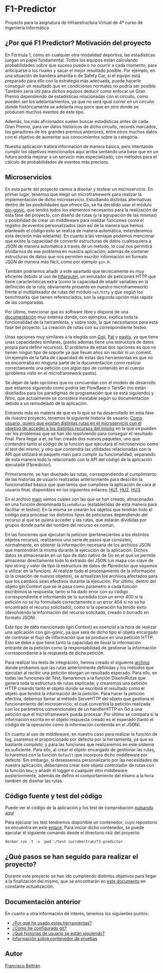 # F1-Predictor
Proyecto para la asignatura de Infraestructura Virtual de 4º curso de Ingeniería Informática

## ¿Por qué F1 Predictor? Motivación del proyecto

En Fórmula 1, como en cualquier otra modalidad deportiva, las estadísticas juegan un papel fundamental. Todos los equipos están calculando probabilidades sobre que suceso puede o no ocurrir a cada momento, para anticiparse a los rivales y sacar el mejor resultado posible. Por ejemplo, en una situación de bandera amarilla o de Safety Car, si el equipo está preparado para ello con la estrategia más adecuada, puede hacerle conseguir un resultado que en condiciones normales no podría ser posible. También sería útil para dichos equipos deducir como enfocar un Gran Premio dependiendo de estadísticas relacionadas con el circuito, como pueden ser los adelantamientos, ya que no será igual correr en un circuito donde históricamente se adelanta muy poco que en otro donde se producen muchos eventos de este tipo.

Además, los más aficionados suelen buscar estadísticas antes de cada Gran Premio, para ver datos históricos de dicho circuito, records marcados, los ganadores de los grandes premios anteriores, entre otros muchos datos con el objetivo de aumentar sus conocimientos sobre la categoría.

Nuestra aplicación tratará información de manera básica, pero intentando cumplir los objetivos mencionados aquí arriba sentando una base que en un futuro podría mejorar a un servicio más especializado; con métodos para el cálculo de probabilidades de eventos más precisos.

## Microservicios

En esta parte del proyecto vamos a diseñar y testear un microservicio. En primer lugar, tenemos que elegir un microframework para realizar la implementación de dicho microservicio. Estudiando distintas alternativas dentro de las posibilidades que ofrece Go, se ha decidido usar el módulo [gin-gonic](https://github.com/gin-gonic/gin), que tendrá todos los elementos necesarios para la realización de esta fase del proyecto, con diseño de rutas (y la agrupación de las mismas) y posibilidad de crear un middleware para realizar funciones como el registro de eventos personalizados (aún así de la manera que hemos planteado el código esto se realiza de manera automática, extenderemos esta decisión más adelante). En cuanto a las ventajas podemos mencionar que existe la capacidad de convertir estructuras de datos cualesquiera a JSON de manera automática a través de un método, lo cual nos permitirá olvidarnos de ese problema en nuestra aplicación; además de contener estructuras de datos que nos permiten escribir información en formato JSON de manera más fácil, como por ejemplo `gin.H`.

También podríamos añadir a este apartado que técnicamente es muy eficiente debido al uso de [httprouter](https://github.com/julienschmidt/httprouter), un enrutador de peticiones HTTP que tiene características extra (como la capacidad de añadir variables en la definición de la ruta, obviamente presente en nuestro microframework) frente al multiplexador de rutas del módulo `net/http` y que según los benchmarks que tienen referenciados, son la segunda opción más rápida de las comparadas.

Por último, mencionar que es software libre y dispone de una [documentación](https://gin-gonic.com/docs/) muy extensa donde, con ejemplos, explica toda la funcionalidad de la herramienta, y sobre todo, la que necesitamos para esta fase del proyecto: La creación de rutas con su correspondiente testeo.

Unas opciones muy similares a la elegida son [Goji](https://github.com/goji/goji), [Pat](https://github.com/bmizerany/pat) y [pastis](https://github.com/guregodevo/pastis), ya que tiene unas capacidades similares, (pastis además tiene una estructura de datos propia para definir recursos). El problema de estas dos opciones es que no tienen ningún tipo de soporte ya que llevan años sin recibir ni un commit. Un ejemplo de la falta de capacidad de estas dos herramientas es que no se encontraba en ninguna parte de la documentación como realizar correctamente una petición con algún tipo de contenido en el cuerpo (problema visto en el microframework pastis).

Se dejan de lado opciones que no concuerdan con el modelo de desarrollo que estamos siguiendo como podría ser FlowBase o TarsGo (no están diseñados para los paradigmas de programación que se está siguiendo) y Nitro, que actualmente se considera inestable según su documentación debido a un remodelado de la aplicación.

Entrando más en materia de que es lo que se ha desarrollado en esta fase de nuestro proyecto, tenemos la siguiente historia de usuario: [Como usuario, quiero que existan distintas rutas en el microservicio con el objetivo de acceder a los distintos recursos del mismo](https://github.com/currobeltran/F1-Predictor/issues/71) en la que se pueden ver los problemas que se han ido resolviendo para conseguir el resultado final. Para llegar a el, se han creado dos nuevos paquetes, uno que contendrá tanto el código de la función que ejecutará el microservicio como el test del mismo, y otro que contendrá las utilidades relacionadas con la API que utilizará el paquete main para cumplir su funcionalidad; separando de esta manera todo lo relacionado con la API del código de la aplicación ejecutada (f1predictor).

Primeramente, se han diseñado las rutas, correspondiendo al cumplimiento de las historias de usuario realizadas anteriormente para describir la funcionalidad básica que queríamos que cumpliese la aplicación de cara al usuario final, disponibles en los siguientes enlaces: [HU1](https://github.com/currobeltran/F1-Predictor/issues/3), [HU2](https://github.com/currobeltran/F1-Predictor/issues/4), [HU3](https://github.com/currobeltran/F1-Predictor/issues/5).

En el archivo [main](./src/main/main.go) vemos cuales son las que se han creado, almacenadas en una función denominada `DiseñoRutas` (establecidas de esta manera para facilitar el testeo). En la misma se crearán los objetos que tendrán todo el código para procesar los distintos tipos de peticiones dependiendo del recurso al que se quiera acceder y las rutas, que estarán divididas por grupos donde parte del nombre del recurso es común.

En las funciones que ejecutan la peticion (pertenecientes a los distintos objetos recurso), realizamos una serie de pasos que consisten, normalmente, en obtener la información necesaria de los archivos JSON que mantendrán la misma durante la ejecución de la aplicación. Dichos datos se almacenarán en un tipo de dato nativo de Go en el que se permite almacenar directamente todo lo extraido del JSON (un mapa con clave de tipo string y valor de tipo la estructura de datos de f1predictor que vayamos a utilizar en la función). Al realizar todo el procesamiento de la información (o la creación de nuevos objetos), se actualizan los archivos afectados para que los cambios sean efectivos durante la ejecución. Por último, dentro del objeto gin.Context que se le pasa como parámetro a cada función escribimos la respuesta, tanto si ha dado error con su código correspondiente e informando de lo sucedido (con un error 400 si la petición no se ha formulado correctamente o un error 404 si no se ha encontrado el recurso solicitado); como si la operación ha tenido éxito (devolviendo la información del recurso solicitado, creado o borrado en formato JSON).

Este tipo de dato mencionado (gin.Context) es esencial a la hora de realizar una aplicación con gin-gonic, ya que será de dicho tipo el objeto encargado de controlar el flujo de información que se produce en una petición HTTP. Esto se debe a que tiene tanto la capacidad de llevar la información entrante de la petición como la responsabilidad de gestionar la información correspondiente a la respuesta de dicha petición.

Para realizar los tests de integración, hemos creado el siguiente [archivo](./src/main/main_test.go) donde probamos que las rutas anteriormente definidas y los métodos que ejecutan al recibir una petición otorgan un resultado esperado. Para ello, en todas las funciones de Test, llamaremos a la función DiseñoRutas que genera toda la estructura de rutas explicada; y crearemos una petición HTTP creando tanto el objeto donde se escribirá el resultado como el objeto que tendrá la información de la petición. Para hacer la petición efectiva, debemos llamar al método ServeHTTP del objeto que gestiona el funcionamiento del microservicio; el cual convertirá la petición realizada con los parámetros convencionales de un handlerHTTP en Go a una petición que el microframework pueda procesar. Por último se compara si la información escrita en el objeto respuesta creado es el esperado (tanto el código de la operación como la información contenida en el JSON).

En cuanto al uso de middleware, en nuestro caso para realizar la función de log, usaremos el proporcionado por defecto por la herramienta, ya que es bastante completo, y para las funciones que realizaremos en este sistema es suficiente. Para ello, al crear el objeto encargado de gestionar las rutas, lo haremos con la función `Default` que incorpora dicho middleware por defecto. Sin embargo, si deseasemos personalizarlo por las necesidades de nuestra aplicación, deberíamos crear este objeto controlador de rutas con la función `New`; y añadir el logger o cualquier otro middleware posteriormente, además de definir el comportamiento del mismo a la hora también de diseñar las rutas.

## Código fuente y test del código

Puede ver el código de la aplicación y los test de comprobación [pulsando aquí](https://github.com/currobeltran/F1-Predictor/tree/master/src/f1predictor)

Para ejecutar los test tendremos disponible un contenedor, cuyo repositorio se encuentra en este [enlace](https://hub.docker.com/r/currobeltran/f1-predictor). Para iniciar dicho contenedor, se puede ejecutar el siguiente comando desde el directorio raíz del proyecto:

```shell
docker run -t -v `pwd`:/test currobeltran/f1-predictor
```

## ¿Qué pasos se han seguido para realizar el proyecto?

Durante este proyecto se han ido cumpliendo distintos objetivos para llegar a la finalización del mismo, que se encontrarán en [este documento](./docs/pasosrealizados.md) en constante actualización.

## Documentación anterior

En cuanto a otra información de interés, tenemos los siguientes puntos:

- [¿Por qué he usado estas herramientas?](./docs/herramientas.md)
- [¿Cómo he configurado git?](./docs/configuracion.md)
- [¿Qué historias de usuario se están siguiendo?](./docs/hu.md)
- [Información sobre contenedor de pruebas](./docs/docker.md)

## Autor

[Francisco Beltrán](https://github.com/currobeltran)